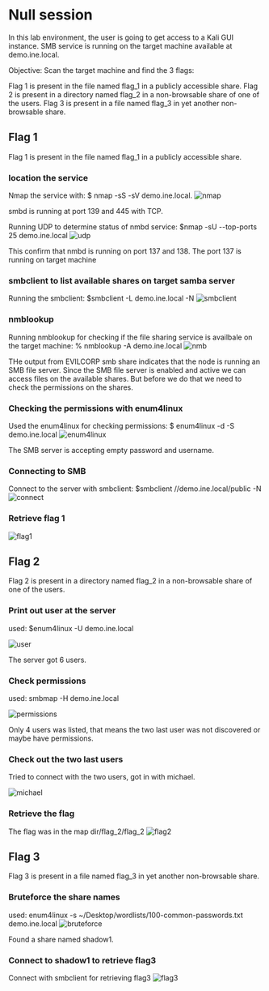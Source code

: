 # Null session
In this lab environment, the user is going to get access to a Kali GUI instance. SMB service is running on the target machine available at demo.ine.local.

Objective: Scan the target machine and find the 3 flags:

Flag 1 is present in the file named flag_1 in a publicly accessible share.
Flag 2 is present in a directory named flag_2 in a non-browsable share of one of the users.
Flag 3 is present in a file named flag_3 in yet another non-browsable share.

## Flag 1
Flag 1 is present in the file named flag_1 in a publicly accessible share.

### location the service
Nmap the service with: $ nmap -sS -sV  demo.ine.local.
![nmap](nmap.png)

smbd is running at port 139 and 445 with TCP.

Running UDP to determine status of nmbd service: $nmap -sU --top-ports 25 demo.ine.local
![udp](udp.png)

This confirm that nmbd is running on port 137 and 138. The port 137 is running on target machine

### smbclient to list available shares on target samba server
Running the smbclient: $smbclient -L demo.ine.local -N
![smbclient](smbclient.png)

### nmblookup
Running nmblookup for checking if the file sharing service is availbale on the target machine: % nmblookup -A demo.ine.local
![nmb](nmb.png)

THe output from EVILCORP smb share indicates that the node is running an SMB file server. Since the SMB file server is enabled and active we can access files on the available shares. But before we do that we need to check the permissions on the shares.

### Checking the permissions with enum4linux
Used the enum4linux for checking permissions: $ enum4linux -d -S demo.ine.local
![enum4linux](enum4linux.png)

The SMB server is accepting empty password and username.

### Connecting to SMB
Connect to the server with smbclient: $smbclient //demo.ine.local/public -N
![connect](connect.png)

### Retrieve flag 1
![flag1](flag1.png)

## Flag 2
Flag 2 is present in a directory named flag_2 in a non-browsable share of one of the users.

### Print out user at the server
used: $enum4linux -U demo.ine.local

![user](user.png)

The server got 6 users.

### Check permissions
used: smbmap -H demo.ine.local

![permissions](permissions.png)

Only 4 users was listed, that means the two last user was not discovered or maybe have permissions.

### Check out the two last users
Tried to connect with the two users, got in with michael.

![michael](michael.png)

### Retrieve the flag
The flag was in the map dir/flag_2/flag_2
![flag2](flag2.png)

## Flag 3
Flag 3 is present in a file named flag_3 in yet another non-browsable share.

### Bruteforce the share names
used: enum4linux -s ~/Desktop/wordlists/100-common-passwords.txt demo.ine.local
![bruteforce](bruteforce.png)

Found a share named shadow1.

### Connect to shadow1 to retrieve flag3
Connect with smbclient for retrieving flag3
![flag3](flag3.png)
